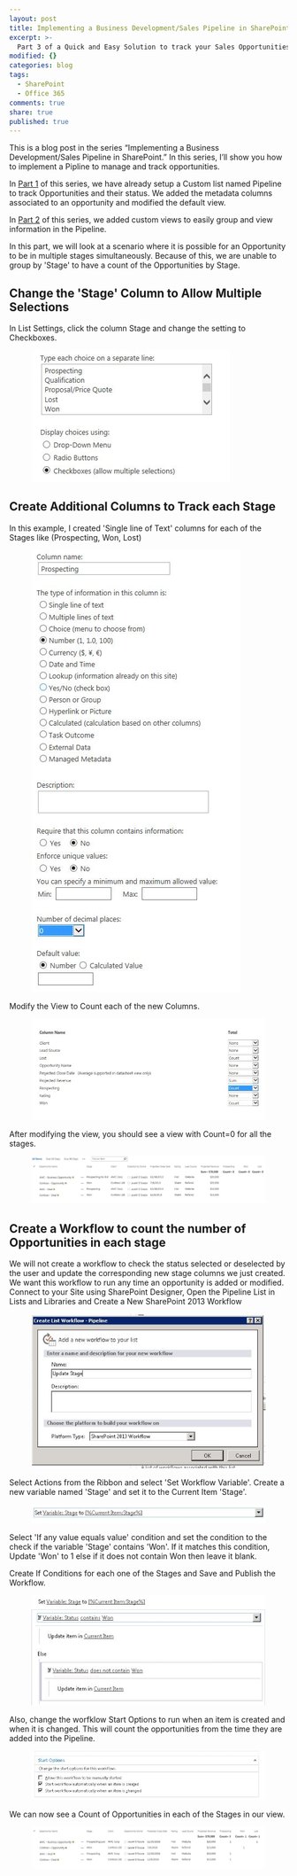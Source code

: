 ```yaml
---
layout: post
title: Implementing a Business Development/Sales Pipeline in SharePoint (Part 3)
excerpt: >-
  Part 3 of a Quick and Easy Solution to track your Sales Opportunities in SharePoint.
modified: {}
categories: blog
tags:
  - SharePoint
  - Office 365
comments: true
share: true
published: true
---
```


This is a blog post in the series “Implementing a Business Development/Sales Pipeline in SharePoint.”  In this series, I’ll show you how to implement a Pipline to manage and track opportunities.

In <a href="{{ site.github.url }}/blog/sharepoint-sales-pipeline/">Part 1</a> of this series, we have already setup a Custom list named Pipeline to track Opportunities and their status. We added the metadata columns associated to an opportunity and modified the default view. 

In <a href="{{ site.github.url }}/blog/sharepoint-sales-pipeline-2/">Part 2</a> of this series, we added custom views to easily group and view information in the Pipeline.


In this part, we will look at a scenario where it is possible for an Opportunity to be in multiple stages simultaneously. Because of this, we are unable to group by 'Stage' to have a count of the Opportunities by Stage.

## Change the 'Stage' Column to Allow Multiple Selections

In List Settings, click the column Stage and change the setting to Checkboxes.
<figure>
<img src="https://raw.githubusercontent.com/ldsouza/ldsouza.github.io/master/images/blog/pipeline3-column-multiple.JPG" alt="image">
</figure> 

## Create Additional Columns to Track each Stage

In this example, I created 'Single line of Text' columns for each of the Stages like (Prospecting, Won, Lost)
<figure>
<img src="https://raw.githubusercontent.com/ldsouza/ldsouza.github.io/master/images/blog/pipeline3-column-stages.JPG" alt="image">
</figure> 

Modify the View to Count each of the new Columns.
<figure>
<img src="https://raw.githubusercontent.com/ldsouza/ldsouza.github.io/master/images/blog/pipeline3-view-count.JPG" alt="image">
</figure> 

After modifying the view, you should see a view with Count=0 for all the stages.
<figure>
<img src="https://raw.githubusercontent.com/ldsouza/ldsouza.github.io/master/images/blog/pipeline3-view-count1.JPG" alt="image">
</figure> 

## Create a Workflow to count the number of Opportunities in each stage

We will not create a workflow to check the status selected or deselected by the user and update the corresponding new stage columns we just created. We want this workflow to run any time an opportunity is added or modified.
Connect to your Site using SharePoint Designer, Open the Pipeline List in Lists and Libraries and Create a New SharePoint 2013 Workflow
<figure>
<img src="https://raw.githubusercontent.com/ldsouza/ldsouza.github.io/master/images/blog/pipeline3-new-workflow.JPG" alt="image">
</figure> 

Select Actions from the Ribbon and select 'Set Workflow Variable'. Create a new variable named 'Stage' and set it to the Current Item 'Stage'.
<figure>
<img src="https://raw.githubusercontent.com/ldsouza/ldsouza.github.io/master/images/blog/pipeline3-workflow1.JPG" alt="image">
</figure> 

Select 'If any value equals value' condition and set the condition to the check if the variable 'Stage' contains 'Won'. If it matches this condition, Update 'Won' to 1 else if it does not contain Won then leave it blank.

Create If Conditions for each one of the Stages and Save and Publish the Workflow.
<figure>
<img src="https://raw.githubusercontent.com/ldsouza/ldsouza.github.io/master/images/blog/pipeline3-workflow2.JPG" alt="image">
</figure> 

Also, change the worfklow Start Options to run when an item is created and when it is changed. This will count the opportunities from the time they are added into the Pipeline.
<figure>
<img src="https://raw.githubusercontent.com/ldsouza/ldsouza.github.io/master/images/blog/pipeline3-workflow-options.JPG" alt="image">
</figure> 


We can now see a Count of Opportunities in each of the Stages in our view.
<figure>
<img src="https://raw.githubusercontent.com/ldsouza/ldsouza.github.io/master/images/blog/pipeline3-final-view.JPG" alt="image">
</figure> 
